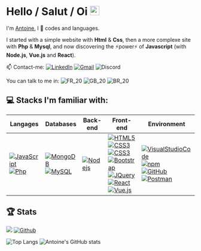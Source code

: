 # Hello / Salut / Oi <img height="25" src="https://camo.githubusercontent.com/e8e7b06ecf583bc040eb60e44eb5b8e0ecc5421320a92929ce21522dbc34c891/68747470733a2f2f6d656469612e67697068792e636f6d2f6d656469612f6876524a434c467a6361737252346961377a2f67697068792e676966">

I'm [Antoine](https://antoinebollinger.github.io/), I 💙 codes and languages.

I started with a simple website with **Html** & **Css**, then a more complexe site with **Php** & **Mysql**, and now discovering the ⚡power⚡ of **Javascript** (with **Node.js**, **Vue.js** and **React**).

📫 Contact-me:
[![LinkedIn](https://img.shields.io/badge/-LinkedIn-blue?logo=linkedin)](https://www.linkedin.com/in/antoinebollinger)
[![Gmail](https://img.shields.io/badge/-Gmail-black?logo=gmail)](mailto:antoine.bollinger@gmail.com)
![Discord](https://img.shields.io/badge/-AntoineBo%239898-black?logo=discord)

You can talk to me in:
![FR_20](https://user-images.githubusercontent.com/56133015/116658351-1a815380-a990-11eb-9ee6-d8ac3eafe36a.jpg)
![GB_20](https://user-images.githubusercontent.com/56133015/116658353-1b19ea00-a990-11eb-92af-9e38a7880e15.jpg)
![BR_20](https://user-images.githubusercontent.com/56133015/116658354-1b19ea00-a990-11eb-9327-f47cee7acb6f.jpg)

## 💻 Stacks I'm familiar with:

| Langages | Databases | Back-end |Front-end | Environment |
| --- | --- | --- | --- | --- |
| [![JavaScript](https://img.shields.io/badge/-JavaScript-black?logo=javascript)](https://developer.mozilla.org/fr/docs/Web/JavaScript) <br> [![Php](https://img.shields.io/badge/-Php-blue?logo=php)](https://www.php.net) | [![MongoDB](https://img.shields.io/badge/-MongoDB-green?logo=mongodb)](https://www.mongodb.com) <br> [![MySQL](https://img.shields.io/badge/-MySQL-orange?logo=mysql)](https://www.mysql.com) | [![Nodejs](https://img.shields.io/badge/-Nodejs-black?logo=Node.js)](https://nodejs.org) | [![HTML5](https://img.shields.io/badge/-HTML5-E34F26?logo=html5&logoColor=white)](https://developer.mozilla.org/en-US/docs/Web/HTML) <br> [![CSS3](https://img.shields.io/badge/-CSS3-1572B6?logo=css3)](https://developer.mozilla.org/en-US/docs/Web/CSS) <br> [![CSS3](https://img.shields.io/badge/-SASS-pink?logo=sass)](https://sass-lang.com) <br> [![Bootstrap](https://img.shields.io/badge/-Bootstrap-563D7C?logo=bootstrap)](https://getbootstrap.com) <br> [![JQuery](https://img.shields.io/badge/-JQuery-blue?logo=jquery)](https://jquery.com) <br> [![React](https://img.shields.io/badge/-React-blue?logo=react)](https://reactjs.org) <br> [![Vue.js](https://img.shields.io/badge/-Vue.js-green?logo=vue.js)](https://vuejs.org) | [![VisualStudioCode](https://img.shields.io/badge/-VisualStudioCode-blue?logo=visualstudio)](https://code.visualstudio.com) <br> [![npm](https://img.shields.io/npm/v/npm.svg?logo=npm)](https://www.npmjs.com) <br> [![GitHub](https://img.shields.io/badge/-GitHub-black?logo=github)](https://github.com) <br> [![Postman](https://img.shields.io/badge/-Postman-orange?logo=postman)](https://www.postman.com) |

## 🏆 Stats

![](https://komarev.com/ghpvc/?username=antoinebollinger&color=yellow) [![Github](https://img.shields.io/github/followers/antoinebollinger?label=Followers&logo=Github)](https://github.com/antoinebollinger)

![Top Langs](https://github-readme-stats.vercel.app/api/top-langs/?username=antoinebollinger&show_icons=true&include_all_commits=true&layout=compact&hide_title=true&hide_border=true) ![Antoine's GitHub stats](https://github-readme-stats.vercel.app/api?username=antoinebollinger&hide_title=true&hide_border=true&show_icons=true)
